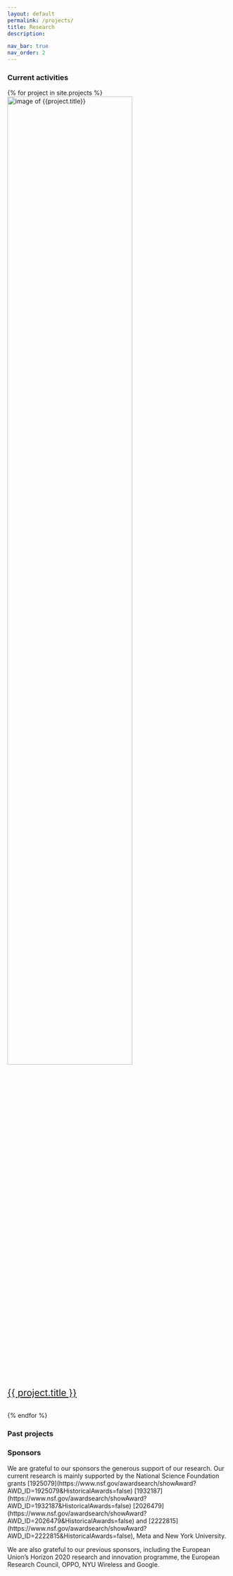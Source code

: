 ```yaml
---
layout: default
permalink: /projects/
title: Research
description: 

nav_bar: true
nav_order: 2
---
```


<h3>Current activities</h3>
<div class="row align-items-top justify-content-around">
    {% for project in site.projects  %}
    <div class="col-sm-12 col-md-6 col-lg-4 text-center" style="padding-bottom: 30px">
        <a href="{{ project.url | prepend: site.baseurl}}">
        <div class="row align-items-top">
        <div class="col-sm-12">
            <img src="{{ project.image | prepend: '/assets/img/' | prepend: site.baseurl }}" alt="image of {{project.title}}" class="img-fluid" style="width:75%; height=auto">
        </div>
            <div class="col-sm-12" style="font-size: 1.3rem;">{{ project.title }}</div>
        </div>
        </a>
    </div>
    {% endfor %}
</div>
    
<!-- <div class="col-sm-12 col-md-6 col-lg-4">
        Model predictive control
    </div>
    <div class="col-sm-12 col-md-6 col-lg-4">
        Stochastic and risk-sensitive optimal control
    </div>
    <div class="col-sm-12 col-md-6 col-lg-4">
        Learning to control
    </div>
    <div class="col-sm-12 col-md-6 col-lg-4">
        5G robotics
    </div>
    <div class="col-sm-12 col-md-6 col-lg-4">
        Legged locomotiom
    </div>
    <div class="col-sm-12 col-md-6 col-lg-4">
        Robotic manipulation
    </div>
    <div class="col-sm-12 col-md-6 col-lg-4">
        Open Dynamic Robot Initiative
    </div>
    <div class="col-sm-12 col-md-6 col-lg-4">
        Socially responsible science
    </div> -->

<h3>Past projects</h3>


<h3>Sponsors</h3>
We are grateful to our sponsors the generous support of our research.
Our current research is mainly supported by the National Science Foundation grants
[1925079](https://www.nsf.gov/awardsearch/showAward?AWD_ID=1925079&HistoricalAwards=false)
[1932187](https://www.nsf.gov/awardsearch/showAward?AWD_ID=1932187&HistoricalAwards=false)
[2026479](https://www.nsf.gov/awardsearch/showAward?AWD_ID=2026479&HistoricalAwards=false)
and
[2222815](https://www.nsf.gov/awardsearch/showAward?AWD_ID=2222815&HistoricalAwards=false),
Meta and New York University.

We are also grateful to our previous sponsors, including the European Union’s Horizon 2020 research and innovation programme, the European Research Council,
OPPO, NYU Wireless and Google.